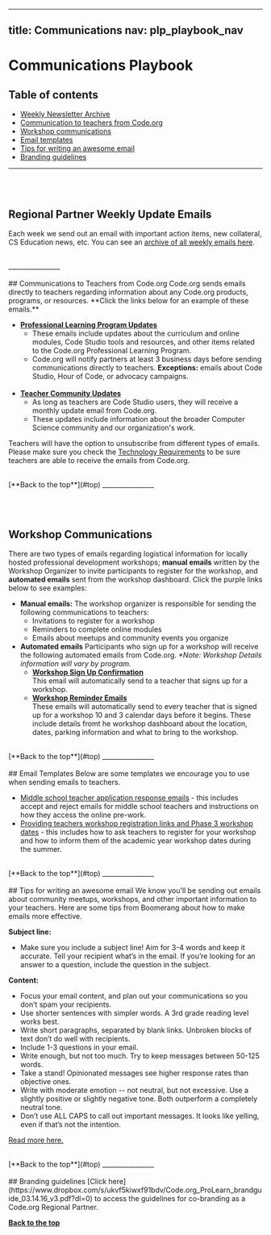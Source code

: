 
---
title: Communications
nav: plp_playbook_nav
---

# Communications Playbook

## Table of contents

- [Weekly Newsletter Archive](#archive)
- [Communication to teachers from Code.org](#code.org)
- [Workshop communications](#workshop)
- [Email templates](#templates)
- [Tips for writing an awesome email](#tips)
- [Branding guidelines](#branding)

________________
<a id="archive"></a>
<br/>
<br/>

## Regional Partner Weekly Update Emails
Each week we send out an email with important action items, new collateral, CS Education news, etc. You can see an [archive of all weekly emails here](https://docs.google.com/document/d/1suhDTctEfeGnXY4shwWqBmb8dIXZ603RkVfqPuVPbnU/edit?usp=sharing).

<br/>
________________
<a id="code.org"></a>
<br/>
<br/>
## Communications to Teachers from Code.org
Code.org sends emails directly to teachers regarding information about any Code.org products, programs, or resources. **Click the links below for an example of these emails.**

- [**Professional Learning Program Updates**](http://us9.campaign-archive2.com/?u=dc783682a08c5eb6dfe447070&id=7f8734bcaa) 
	- These emails include updates about the curriculum and online modules, Code Studio tools and resources, and other items related to the Code.org Professional Learning Program. 
	- Code.org will notify partners at least 3 business days before sending communications directly to teachers. **Exceptions:** emails about Code Studio, Hour of Code, or advocacy campaigns.
<br/><br/>
- [**Teacher Community Updates**](http://teacherblog.code.org/post/130276889649/community-updates-october-2015)
	- As long as teachers are Code Studio users, they will receive a monthly update email from Code.org. 	
	- These updates include information about the broader Computer Science community and our organization's work.
	

Teachers will have the option to unsubscribe from different types of emails. Please make sure you check the [Technology Requirements](/educate/professional-learning-partner/playbook/teacher-support#technology) to be sure teachers are able to receive the emails from Code.org.

<br/>
[**Back to the top**](#top)
________________

<a id="workshop"></a>
<br/>
<br/>
## Workshop Communications

There are two types of emails regarding logistical information for locally hosted professional development workshops; **manual emails** written by the Workshop Organizer to invite participants to register for the workshop, and **automated emails** sent from the workshop dashboard. Click the purple links below to see examples:

- **Manual emails:** The workshop organizer is responsible for sending the following communications to teachers: 
	- Invitations to register for a workshop
	- Reminders to complete online modules
	- Emails about meetups and community events you organize
- **Automated emails** Participants who sign up for a workshop will receive the following automated emails from Code.org. <i>*Note: Workshop Details information will vary by program. </i>
	- [**Workshop Sign Up Confirmation**](/files/workshop_signup_confirmation.pdf)<br/>This email will automatically send to a teacher that signs up for a workshop. 
	- [**Workshop Reminder Emails**](/files/auto-workshop-reminder.pdf)<br/>These emails will automatically send to every teacher that is signed up for a workshop 10 and 3 calendar days before it begins. These include details fromt he workshop dashboard about the location, dates, parking information and what to bring to the workshop.
	
<br/>
[**Back to the top**](#top)
________________
<a id="templates"></a>
<br/>
<br/>
## Email Templates
Below are some templates we encourage you to use when sending emails to teachers.

- [Middle school teacher application response emails](https://docs.google.com/document/d/1yC9BI2atOzosuFouuG70hRr6AmGfgT4EmjHByYSoamM/edit#) - this includes accept and reject emails for middle school teachers and instructions on how they access the online pre-work.
- [Providing teachers workshop registration links and Phase 3 workshop dates](https://docs.google.com/document/d/1jXQ275B8tVhYieI2yFCIUqIiJ-dnK4ZPuO7YC2SMkhg/edit#heading=h.udcag7rgm3fg) - this includes how to ask teachers to register for your workshop and how to inform them of the academic year workshop dates during the summer.


<br/>
[**Back to the top**](#top)
________________
<a id="tips"></a>
<br/>
<br/>
## Tips for writing an awesome email
We know you’ll be sending out emails about community meetups, workshops, and other important information to your teachers. Here are some tips from Boomerang about how to make emails more effective. 
 
**Subject line:<br/>**

- Make sure you include a subject line! Aim for 3-4 words and keep it accurate. Tell your recipient what’s in the email. If you’re looking for an answer to a question, include the question in the subject. 

**Content:<br/>**

- Focus your email content, and plan out your communications so you don’t spam your recipients. 
- Use shorter sentences with simpler words. A 3rd grade reading level works best.
- Write short paragraphs, separated by blank links. Unbroken blocks of text don’t do well with recipients. 
- Include 1-3 questions in your email.
- Write enough, but not too much. Try to keep messages between 50-125 words.
- Take a stand! Opinionated messages see higher response rates than objective ones.
- Write with moderate emotion -- not neutral, but not excessive. Use a slightly positive or slightly negative tone. Both outperform a completely neutral tone. 
- Don’t use ALL CAPS to call out important messages. It looks like yelling, even if that’s not the intention.

[Read more here.](http://blog.boomerangapp.com/2016/02/7-tips-for-getting-more-responses-to-your-emails-with-data/?utm_medium=email&utm_source=year+in+review&utm_content=CTA)

<br/>
[**Back to the top**](#top)
________________
<a id="branding"></a>
<br/>
<br/>
## Branding guidelines
[Click here](https://www.dropbox.com/s/ukvf5kiwxf91bdv/Code.org_ProLearn_brandguide_03.14.16_v3.pdf?dl=0) to access the guidelines for co-branding as a Code.org Regional Partner.






[**Back to the top**](#top)
